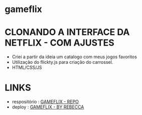 # gameflix

# CLONANDO A INTERFACE DA NETFLIX - COM AJUSTES
- Criei a partir da ideia um catalogo com meus jogos favoritos
- Utilização do flickty.js para criação do carrossel.
- HTML/CSS/JS

# LINKS
- respositório : <a href="https://github.com/rebeccaaaaaaaaaaa/gameflix"> GAMEFLIX - REPO</a>
- deploy : <a href="gameflix-rebecca.netlify.app"> GAMEFLIX - BY REBECCA </a>

